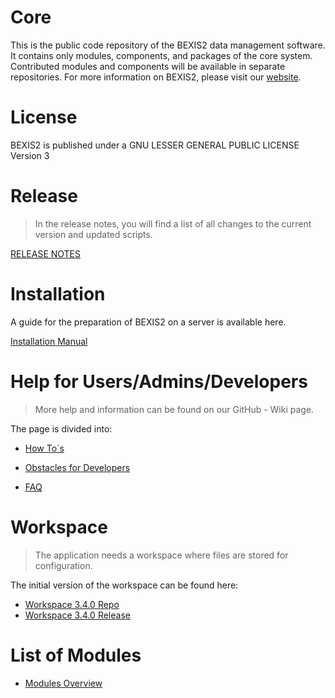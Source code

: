 # Core 
This is the public code repository of the BEXIS2 data management software. It contains only modules, components, and packages of the core system. Contributed modules and components will be available in separate repositories. For more information on BEXIS2, please visit our [website](https://bexis2.uni-jena.de).  

# License
BEXIS2 is published under a GNU LESSER GENERAL PUBLIC LICENSE Version 3

# Release

> In the release notes, you will find a list of all changes to the current version and updated scripts. 

[RELEASE NOTES](https://github.com/BEXIS2/Core/blob/3.4.0/Release%20Notes/Release_Notes.md)

# Installation

A guide for the preparation of BEXIS2 on a server is available here.

[Installation Manual](https://github.com/BEXIS2/Documents/blob/3.4.0/Guides/Installation/installation.md)


# Help for Users/Admins/Developers

>More help and information can be found on our GitHub - Wiki page.

The page is divided into: 

- [How To´s](https://github.com/BEXIS2/Core/wiki/How-To%C2%B4s)

- [Obstacles for Developers](https://github.com/BEXIS2/Core/wiki/Obstacles-for-Developers)

- [FAQ](https://github.com/BEXIS2/Core/wiki/FAQ)


# Workspace

>The application needs a workspace where files are stored for configuration.

The initial version of the workspace can be found here:

- [Workspace 3.4.0 Repo](https://github.com/BEXIS2/Workspace/tree/3.4.0)
- [Workspace 3.4.0 Release](https://github.com/BEXIS2/Workspace/releases/tag/3.4.0)

# List of Modules

- [Modules Overview](https://github.com/BEXIS2/Core/blob/3.4.0/MODULES.md)
